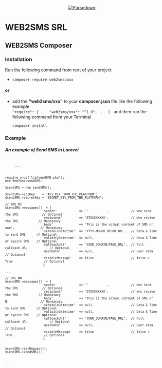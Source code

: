 <div align="center"><a href="https://www.web2sms.ro"><img alt="Parsedown" src="https://www.web2sms.ro/assets/themes/public/images/front/logo.png" /></a></div>

# WEB2SMS SRL
## WEB2SMS Composer

### Installation
Run the following command from root of your project 
* <code>composer require web2sms/xxx</code>
#### or 
* add the **"web2sms/xxx"** to your **composer.json** file like the following example
    <code>
        "require": {
            ...
            "web2sms/xxx": "^1.0",
            ...
        }
    </code>
    and then run the following command from your Terminal
    
    <code>composer install</code>
    
### Example    

##### An example of Send SMS in Laravel 
<code>
    ...
    
    require_once('lib/sendSMS.php');
    use Web2sms\sendSMS;

    $sendSMS = new sendSMS();

    $sendSMS->apiKey    = 'API_KEY_FROM_THE_PLATFORM'; 
    $sendSMS->secretKey = 'SECRET_KEY_FROM_THE_PLATFORM';

    // SMS #1
    $sendSMS->messages[]  = [
                        'sender'            => ''          ,            // who send the SMS             // Optional
                        'recipient'         => '07XXXXXXXX',            // who recive the SMS           // Mandatory
                        'body'              => 'This is the actual content of SMS nr one',              // Mandatory
                        'scheduleDatetime'  => 'YYYY-MM-DD 00:00:00',   // Data & Time to send SMS      // Optional
                        'validityDatetime'  => null,                    // Data & Time of expire SMS    // Optional
                        'callbackUrl'       => 'YOUR_DOMAIN/PAGE_URL',  // Full callback URL            // Optional    
                        'userData'          => null,                    // User data                    // Optional
                        'visibleMessage'    => false                    // false / True                 // Optional
                        ];

    ...

    // SMS #N
    $sendSMS->messages[]  = [
                        'sender'            => ''          ,            // who send the SMS             // Optional
                        'recipient'         => '07XXXXXXXX',            // who recive the SMS           // Mandatory
                        'body'              => 'This is the actual content of SMS nr N'                 // Mandatory
                        'scheduleDatetime'  => null,                    // Data & Time to send SMS      // Optional
                        'validityDatetime'  => null,                    // Data & Time of expire SMS    // Optional
                        'callbackUrl'       => 'YOUR_DOMAIN/PAGE_URL',  // Full callback URL            // Optional    
                        'userData'          => null,                    // User data                    // Optional
                        'visibleMessage'    => false                    // false / True                 // Optional
                        ];


    $sendSMS->setRequest();
    $sendSMS->sendSMS();

    
    ...
</code>